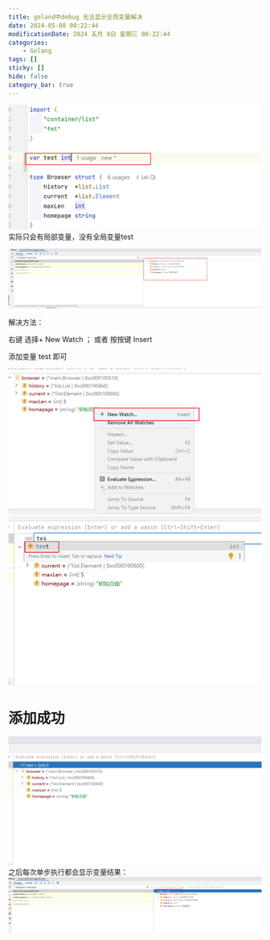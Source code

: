 ```yaml
---
title: goland中debug 无法显示全局变量解决
date: 2024-05-08 00:22:44
modificationDate: 2024 五月 8日 星期三 00:22:44
categories: 
	- Golang
tags: []
sticky: []
hide: false
category_bar: true
---
```


![](../../imgs/Pasted%20image%2020240508002347.png)实际只会有局部变量，没有全局变量test

![](../../imgs/Pasted%20image%2020240508002425.png)

解决方法：

右键  选择+ New Watch ； 或者 按按键 Insert 

添加变量 test 即可

![](../../imgs/Pasted%20image%2020240508002502.png)![](../../imgs/Pasted%20image%2020240508002708.png)
# 添加成功
![](../../imgs/Pasted%20image%2020240508002737.png)
之后每次单步执行都会显示变量结果：
![](../../imgs/Pasted%20image%2020240508002814.png)